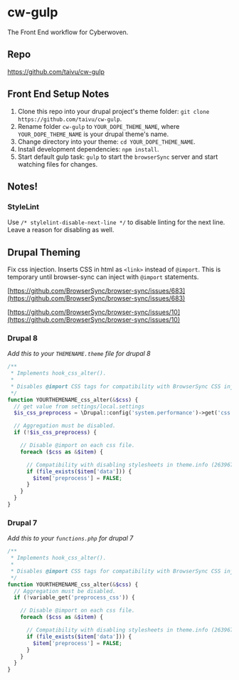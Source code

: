 # cw-gulp

The Front End workflow for Cyberwoven.

## Repo

https://github.com/taivu/cw-gulp

## Front End Setup Notes

1. Clone this repo into your drupal project's theme folder: `git clone https://github.com/taivu/cw-gulp`.
2. Rename folder `cw-gulp` to `YOUR_DOPE_THEME_NAME`, where `YOUR_DOPE_THEME_NAME` is your drupal theme's name.
3. Change directory into your theme: `cd YOUR_DOPE_THEME_NAME`.
4. Install development dependencies: `npm install`.
5. Start default gulp task: `gulp` to start the `browserSync` server and start watching files for changes.


## Notes!

### StyleLint

Use `/* stylelint-disable-next-line */` to disable linting for the next line. Leave a reason for disabling as well.

## Drupal Theming

Fix css injection. Inserts CSS in html as `<link>` instead of `@import`. This is temporary until browser-sync can inject with `@import` statements. 

[https://github.com/BrowserSync/browser-sync/issues/683](https://github.com/BrowserSync/browser-sync/issues/683)

[https://github.com/BrowserSync/browser-sync/issues/10](https://github.com/BrowserSync/browser-sync/issues/10)

### Drupal 8

_Add this to your `THEMENAME.theme` file for drupal 8_

``` php
/**
 * Implements hook_css_alter().
 *
 * Disables @import CSS tags for compatibility with BrowserSync CSS injection while developing.
 */
function YOURTHEMENAME_css_alter(&$css) {
  // get value from settings/local.settings
  $is_css_preprocess = \Drupal::config('system.performance')->get('css')['preprocess'];

  // Aggregation must be disabled.
  if (!$is_css_preprocess) {

    // Disable @import on each css file.
    foreach ($css as &$item) {

      // Compatibility with disabling stylesheets in theme.info (263967).
      if (file_exists($item['data'])) {
        $item['preprocess'] = FALSE;
      }
    }
  }
}
```


### Drupal 7

_Add this to your `functions.php` for drupal 7_

``` php
/**
 * Implements hook_css_alter().
 *
 * Disables @import CSS tags for compatibility with BrowserSync CSS injection while developing.
 */
function YOURTHEMENAME_css_alter(&$css) {
  // Aggregation must be disabled.
  if (!variable_get('preprocess_css')) {

    // Disable @import on each css file.
    foreach ($css as &$item) {

      // Compatibility with disabling stylesheets in theme.info (263967).
      if (file_exists($item['data'])) {
        $item['preprocess'] = FALSE;
      }
    }
  }
}
```
